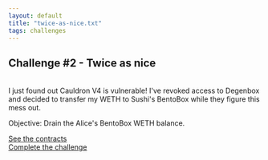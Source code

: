 ```yaml
---
layout: default
title: "twice-as-nice.txt"
tags: challenges
---
```


## Challenge #2 - Twice as nice
<br/>
I just found out Cauldron V4 is vulnerable! I've revoked access to Degenbox and decided to transfer my WETH to Sushi's BentoBox while they figure this mess out. 

Objective: Drain the Alice's BentoBox WETH balance. 

[See the contracts](https://github.com/AshiqAmien/decently-safe-defi/tree/master/src/Contracts/twice-as-nice)
<br/>
[Complete the challenge](https://github.com/AshiqAmien/decently-safe-defi/blob/master/test/Levels/twice-as-nice/TwiceAsNice.t.sol)

